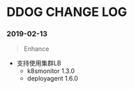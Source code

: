 # DDOG CHANGE LOG

### 2019-02-13

> Enhance
+ 支持使用集群LB
    * k8smonitor 1.3.0
    * deployagent 1.6.0
